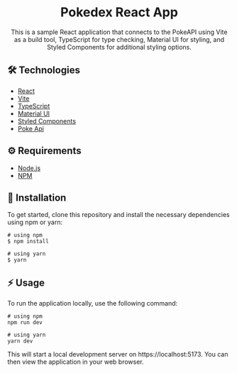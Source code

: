 # <div align="center"> Pokedex React App</div>

<p align="center">This is a sample React application that connects to the PokeAPI using Vite as a build tool, TypeScript for type checking, Material UI for styling, and Styled Components for additional styling options.</p>

## 🛠️ Technologies

<ul>
  <li><a href="https://reactjs.org/">React</a></li>
  <li><a href="https://vitejs.dev/">Vite</a></li>
  <li><a href="https://www.typescriptlang.org/">TypeScript</a></li>
  <li><a href="https://mui.com/">Material UI</a></li>
  <li><a href="https://styled-components.com/
  ">Styled Components</a></li>
  <li><a href="https://pokeapi.co/">Poke Api</a></li>
</ul>

## ⚙️ Requirements

<ul>
  <li><a href="https://nodejs.org/en/">Node.js</a></li>
  <li><a href="https://www.npmjs.com/">NPM</a></li>
</ul>

## 🚀 Installation

To get started, clone this repository and install the necessary dependencies using npm or yarn:

```
# using npm
$ npm install

# using yarn
$ yarn
```

## ⚡️ Usage

To run the application locally, use the following command:

```
# using npm
npm run dev

# using yarn
yarn dev
```

This will start a local development server on https://localhost:5173. You can then view the application in your web browser.
